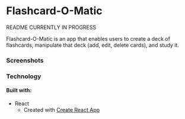 # Flashcard-O-Matic

README CURRENTLY IN PROGRESS

Flashcard-O-Matic is an app that enables users to create a deck of flashcards, manipulate that deck (add, edit, delete cards), and study it. 

### Screenshots





### Technology
#### Built with:
- React
  * Created with [Create React App](https://github.com/facebook/create-react-app)
